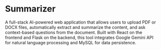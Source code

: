 # Summarizer
A full-stack AI-powered web application that allows users to upload PDF or DOCX files, automatically extract and summarize the content, and ask context-based questions from the document. Built with React on the frontend and Flask on the backend, this tool integrates Google Gemini API for natural language processing and MySQL for data persistence.
